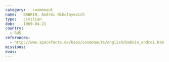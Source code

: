 ```yaml
---
category:	cosmonaut
name:	BABKIN, Andrei Nikolayevich
type:	civilian
dob:	1969-04-21
country:
  - RUS
references:
  - http://www.spacefacts.de/bios/cosmonauts/english/babkin_andrei.htm
missions:
evas:
---
```

